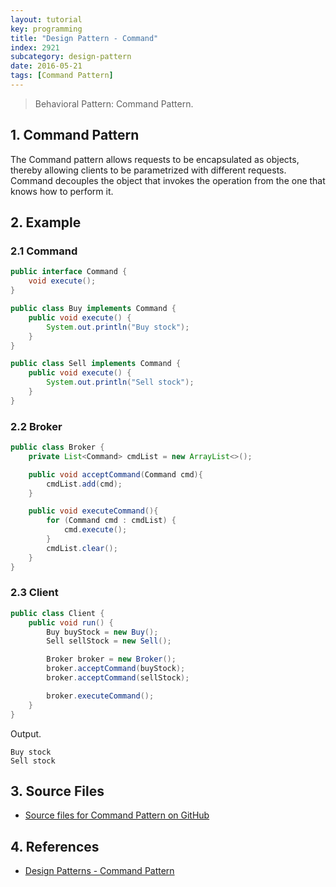 ```yaml
---
layout: tutorial
key: programming
title: "Design Pattern - Command"
index: 2921
subcategory: design-pattern
date: 2016-05-21
tags: [Command Pattern]
---
```


> Behavioral Pattern: Command Pattern.

## 1. Command Pattern
The Command pattern allows requests to be encapsulated as objects, thereby allowing clients to be parametrized with different requests. Command decouples the object that invokes the operation from the one that knows how to perform it.

## 2. Example
### 2.1 Command
```java
public interface Command {
    void execute();
}

public class Buy implements Command {
    public void execute() {
        System.out.println("Buy stock");
    }
}

public class Sell implements Command {
    public void execute() {
        System.out.println("Sell stock");
    }
}
```
### 2.2 Broker
```java
public class Broker {
    private List<Command> cmdList = new ArrayList<>();

    public void acceptCommand(Command cmd){
        cmdList.add(cmd);
    }

    public void executeCommand(){
        for (Command cmd : cmdList) {
            cmd.execute();
        }
        cmdList.clear();
    }
}
```
### 2.3 Client
```java
public class Client {
    public void run() {
        Buy buyStock = new Buy();
        Sell sellStock = new Sell();

        Broker broker = new Broker();
        broker.acceptCommand(buyStock);
        broker.acceptCommand(sellStock);

        broker.executeCommand();
    }
}
```
Output.
```raw
Buy stock
Sell stock
```

## 3. Source Files
* [Source files for Command Pattern on GitHub](https://github.com/jojozhuang/design-patterns-java/tree/master/design-pattern-command)

## 4. References
* [Design Patterns - Command Pattern](https://www.tutorialspoint.com/design_pattern/command_pattern.htm)
